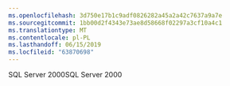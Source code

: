 ```yaml
---
ms.openlocfilehash: 3d750e17b1c9adf0826282a45a2a42c7637a9a7e
ms.sourcegitcommit: 1bb00d2f4343e73ae8d58668f02297a3cf10a4c1
ms.translationtype: MT
ms.contentlocale: pl-PL
ms.lasthandoff: 06/15/2019
ms.locfileid: "63870698"
---
```

<span data-ttu-id="0b5d9-101">SQL Server 2000</span><span class="sxs-lookup"><span data-stu-id="0b5d9-101">SQL Server 2000</span></span>